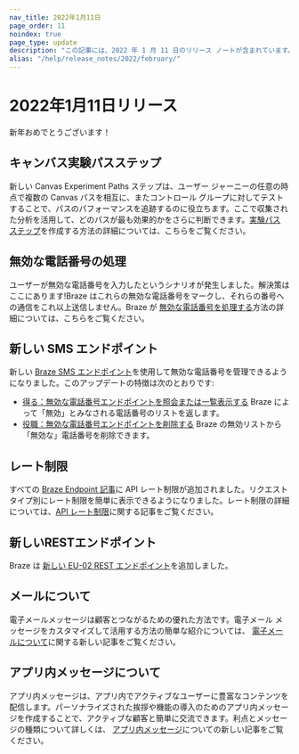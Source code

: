 ```yaml
---
nav_title: 2022年1月11日
page_order: 11
noindex: true
page_type: update
description: "この記事には、2022 年 1 月 11 日のリリース ノートが含まれています。"
alias: "/help/release_notes/2022/february/"
---
```

# 2022年1月11日リリース

新年おめでとうございます！

## キャンバス実験パスステップ
新しい Canvas Experiment Paths ステップは、ユーザー ジャーニーの任意の時点で複数の Canvas パスを相互に、またコントロール グループに対してテストすることで、パスのパフォーマンスを追跡するのに役立ちます。ここで収集された分析を活用して、どのパスが最も効果的かをさらに判断できます。[実験パス ステップ]({{site.baseurl}}/user_guide/engagement_tools/canvas/canvas_components/experiment_step/)を作成する方法の詳細については、こちらをご覧ください。

## 無効な電話番号の処理
ユーザーが無効な電話番号を入力したというシナリオが発生しました。解決策はここにあります!Braze はこれらの無効な電話番号をマークし、それらの番号への通信をこれ以上送信しません。Braze が [無効な電話番号を処理する]({{site.baseurl}}/user_guide/message_building_by_channel/sms/phone_numbers/user_phone_numbers/#handling-invalid-phone-numbers/)方法の詳細については、こちらをご覧ください。

## 新しい SMS エンドポイント
新しい [Braze SMS エンドポイント]({{site.baseurl}}/api/endpoints/sms/)を使用して無効な電話番号を管理できるようになりました。このアップデートの特徴は次のとおりです:
- [得る：無効な電話番号エンドポイントを照会または一覧表示する]({{site.baseurl}}/api/endpoints/sms/get_query_invalid_numbers/) Braze によって「無効」とみなされる電話番号のリストを返します。
- [役職：無効な電話番号エンドポイントを削除する]({{site.baseurl}}/api/endpoints/sms/post_remove_invalid_numbers/) Braze の無効リストから「無効な」電話番号を削除できます。

## レート制限
すべての [Braze Endpoint 記事]({{site.baseurl}}/api/basics/#nav_top_endpoints)に API レート制限が追加されました。リクエスト タイプ別にレート制限を簡単に表示できるようになりました。レート制限の詳細については、[API レート制限]({{site.baseurl}}/api/api_limits/)に関する記事をご覧ください。

## 新しいRESTエンドポイント
Braze は [新しい EU-02 REST エンドポイント]({{site.baseurl}}/api/basics/#api-definitions)を追加しました。

## メールについて
電子メールメッセージは顧客とつながるための優れた方法です。電子メール メッセージをカスタマイズして活用する方法の簡単な紹介については、 [電子メールについて]({{site.baseurl}}/user_guide/message_building_by_channel/email/about/)に関する新しい記事をご覧ください。 

## アプリ内メッセージについて
アプリ内メッセージは、アプリ内でアクティブなユーザーに豊富なコンテンツを配信します。パーソナライズされた挨拶や機能の導入のためのアプリ内メッセージを作成することで、アクティブな顧客と簡単に交流できます。利点とメッセージの種類について詳しくは、 [アプリ内メッセージ]({{site.baseurl}}/user_guide/message_building_by_channel/in-app_messages/about/)についての新しい記事をご覧ください。